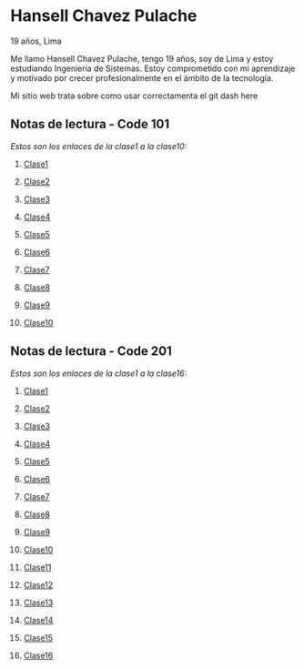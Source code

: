 # Hansell Chavez Pulache

19 años, Lima

Me llamo Hansell Chavez Pulache, tengo 19 años, soy de Lima y estoy estudiando Ingeniería de Sistemas. Estoy comprometido con mi aprendizaje y motivado por crecer profesionalmente en el ámbito de la tecnología.

Mi sitio web trata sobre como usar correctamenta el git dash here

## **Notas de lectura - Code 101** ##

*Estos son los enlaces de la clase1 a la clase10:*

1. [Clase1](https://github.com/HansellT/reading-notes/blob/main/101/sesion01.md)

2. [Clase2](https://github.com/HansellT/reading-notes/blob/main/101/sesion02.md)

3. [Clase3](https://github.com/HansellT/reading-notes/blob/main/101/sesion03.md)

4. [Clase4](https://github.com/HansellT/reading-notes/blob/main/101/sesion04.md)

5. [Clase5](https://github.com/HansellT/reading-notes/blob/main/101/sesion05.md)

6. [Clase6](https://github.com/HansellT/reading-notes/blob/main/101/sesion06.md)

7. [Clase7](https://github.com/HansellT/reading-notes/blob/main/101/sesion07.md)

8. [Clase8](https://github.com/HansellT/reading-notes/blob/main/101/sesion08.md)

9. [Clase9](https://github.com/HansellT/reading-notes/blob/main/101/sesion09.md)

10. [Clase10](https://github.com/HansellT/reading-notes/blob/main/101/sesion10.md)

## **Notas de lectura - Code 201** ##

*Estos son los enlaces de la clase1 a la clase16:*

1. [Clase1](https://github.com/HansellT/reading-notes/blob/main/201/sesion01.md)

2. [Clase2](https://github.com/HansellT/reading-notes/blob/main/201/sesion02.md)

3. [Clase3](https://github.com/HansellT/reading-notes/blob/main/201/sesion03.md)

4. [Clase4](https://github.com/HansellT/reading-notes/blob/main/201/sesion04.md)

5. [Clase5](https://github.com/HansellT/reading-notes/blob/main/201/sesion05.md)

6. [Clase6](https://github.com/HansellT/reading-notes/blob/main/201/sesion06.md)

7. [Clase7](https://github.com/HansellT/reading-notes/blob/main/201/sesion07.md)

8. [Clase8](https://github.com/HansellT/reading-notes/blob/main/201/sesion08.md)

9. [Clase9](https://github.com/HansellT/reading-notes/blob/main/201/sesion09.md)

10. [Clase10](https://github.com/HansellT/reading-notes/blob/main/201/sesion10.md)

11. [Clase11](https://github.com/HansellT/reading-notes/blob/main/201/sesion11.md)

12. [Clase12](https://github.com/HansellT/reading-notes/blob/main/201/sesion12.md)

13. [Clase13](https://github.com/HansellT/reading-notes/blob/main/201/sesion13.md)

14. [Clase14](https://github.com/HansellT/reading-notes/blob/main/201/sesion14.md)

15. [Clase15](https://github.com/HansellT/reading-notes/blob/main/201/sesion15.md)

16. [Clase16](https://github.com/HansellT/reading-notes/blob/main/201/sesion16.md)
